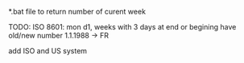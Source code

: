 *.bat file to return number of curent week

TODO:
ISO 8601:
  mon d1, weeks with 3 days at end or begining have old/new number
 1.1.1988 -> FR

add ISO and US system